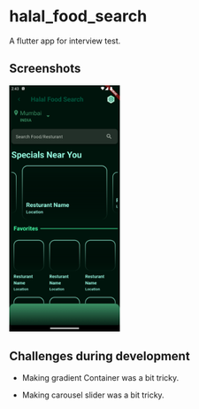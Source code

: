 # halal_food_search

A flutter app for interview test.

## Screenshots

<img src='screenshots/img.png' width=200>

## Challenges during development

- Making gradient Container was a bit tricky.

- Making carousel slider was a bit tricky.
